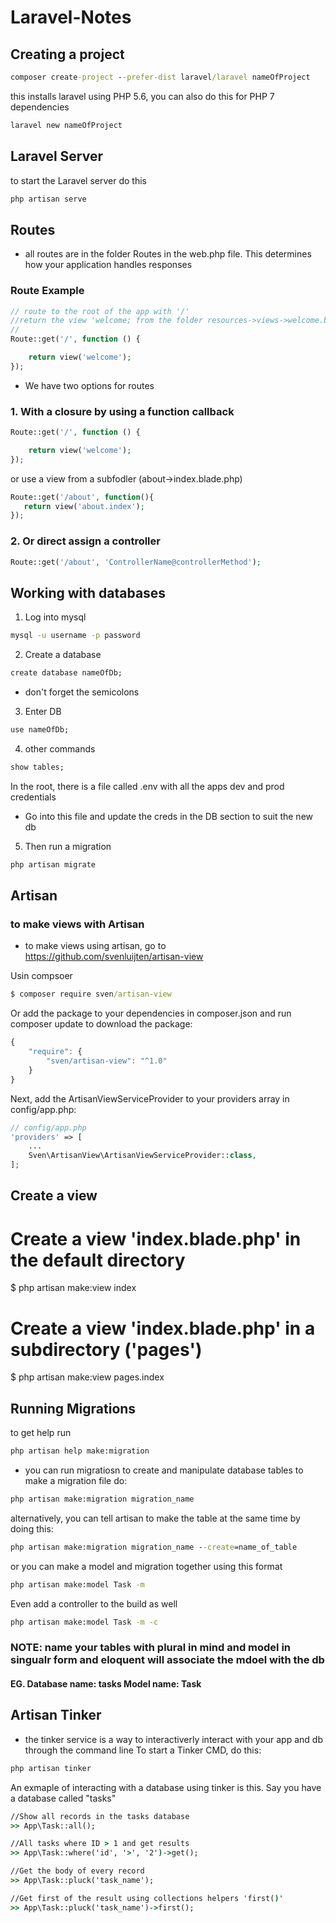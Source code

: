 # Laravel-Notes

## Creating a project
```cmd
composer create-project --prefer-dist laravel/laravel nameOfProject
```

this installs laravel using PHP 5.6, you can also do this for PHP 7 dependencies
    
```cmd
laravel new nameOfProject
```

## Laravel Server
to start the Laravel server do this
```cmd
php artisan serve
```

## Routes
- all routes are in the folder Routes in the web.php file.  This determines how your application handles responses
### Route Example
```php
// route to the root of the app with '/'
//return the view 'welcome; from the folder resources->views->welcome.blade.php
//
Route::get('/', function () {

    return view('welcome');
});

```

- We have two options for routes
### 1. With a closure by using a function callback
```php
Route::get('/', function () {

    return view('welcome');
});
```

or use a view from a subfodler (about->index.blade.php)
```php
Route::get('/about', function(){
   return view('about.index'); 
});
```

### 2. Or direct assign a controller
```php
Route::get('/about', 'ControllerName@controllerMethod');
```



## Working with databases
1. Log into mysql 
```cmd
mysql -u username -p password
```

2. Create a database
```cmd 
create database nameOfDb;
```
- don't forget the semicolons

3. Enter DB
```cmd
use nameOfDb;
```

4. other commands
```cmd
show tables;
```

In the root, there is a file called .env with all the apps dev and prod credentials
- Go into this file and update the creds in the DB section to suit the new db

5. Then run a migration
```cmd
php artisan migrate
```




## Artisan
### to make views with Artisan
- to make views using artisan, go to https://github.com/svenluijten/artisan-view

Usin compsoer
```cmd
$ composer require sven/artisan-view
```
Or add the package to your dependencies in composer.json and run composer update to download the package:

```javascript
{
    "require": {
        "sven/artisan-view": "^1.0"
    }
}
```

Next, add the ArtisanViewServiceProvider to your providers array in config/app.php:

```php
// config/app.php
'providers' => [
    ...
    Sven\ArtisanView\ArtisanViewServiceProvider::class,
];
```
## Create a view

# Create a view 'index.blade.php' in the default directory
$ php artisan make:view index

# Create a view 'index.blade.php' in a subdirectory ('pages')
$ php artisan make:view pages.index

## Running Migrations

to get help run
```cmd
php artisan help make:migration
```

- you can run migratiosn to create and manipulate database tables
to make a migration file do:
```cmd
php artisan make:migration migration_name
```

alternatively, you can tell artisan to make the table at the same time by doing this:
```cmd
php artisan make:migration migration_name --create=name_of_table
```

or you can make a model and migration together using this format
```cmd 
php artisan make:model Task -m
```
Even add a controller to the build as well
```cmd
php artisan make:model Task -m -c
```

### NOTE: name your tables with plural in mind and model in singualr form and eloquent will associate the mdoel with the db
#### EG. Database name: tasks  Model name: Task


## Artisan Tinker
- the tinker service is a way to interactiverly interact with your app and db through the command line
To start a Tinker CMD, do this:

```cmd
php artisan tinker
```

An exmaple of interacting with a database using tinker is this.  Say you have a database called "tasks"
```cmd
//Show all records in the tasks database
>> App\Task::all();

//All tasks where ID > 1 and get results
>> App\Task::where('id', '>', '2')->get();

//Get the body of every record
>> App\Task::pluck('task_name');

//Get first of the result using collections helpers 'first()'
>> App\Task::pluck('task_name')->first();

```


